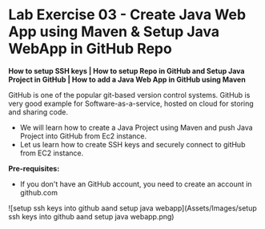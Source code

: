 # Lab Exercise 03 - Create Java Web App using Maven & Setup Java WebApp in GitHub Repo

**How to setup SSH keys | How to setup Repo in GitHub and Setup Java Project in GitHub | How to add a Java Web App in GitHub using Maven**

GitHub is one of the popular git-based version control systems. GitHub is very good example for Software-as-a-service, hosted on cloud for storing and sharing code. 

- We will learn how to create a Java Project using Maven and push Java Project into GitHub from Ec2 instance. 
- Let us learn how to create SSH keys and securely connect to gitHub from EC2 instance.

**Pre-requisites:**
- If you don't have an GitHub account, you need to create an account in github.com

![setup ssh keys into github aand setup java webapp](Assets/Images/setup ssh keys into github aand setup java webapp.png)

